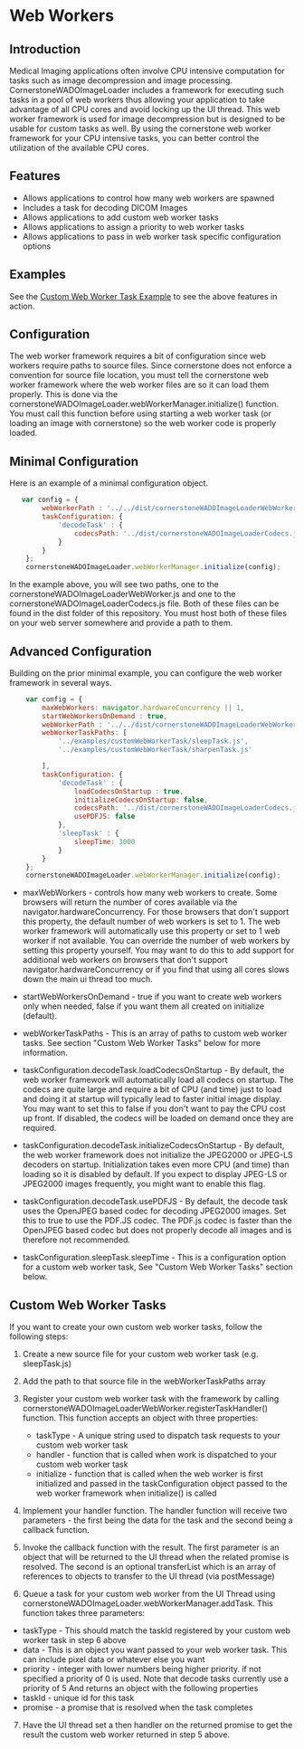 Web Workers
===========

Introduction
------------

Medical Imaging applications often involve CPU intensive computation for tasks such as image decompression
and image processing.  CornerstoneWADOImageLoader includes a framework for executing such tasks in a pool of
web workers thus allowing your application to take advantage of all CPU cores and avoid locking up the UI thread.
This web worker framework is used for image decompression but is designed to be usable for custom tasks as well.
By using the cornerstone web worker framework for your CPU intensive tasks, you can better control
the utilization of the available CPU cores.

Features
--------
* Allows applications to control how many web workers are spawned
* Includes a task for decoding DICOM Images
* Allows applications to add custom web worker tasks
* Allows applications to assign a priority to web worker tasks
* Allows applications to pass in web worker task specific configuration options

Examples
--------
See the [Custom Web Worker Task Example](../examples/customWebWorkerTask/index.html) to see the above
features in action.

Configuration
-------------

The web worker framework requires a bit of configuration since web workers require paths to source files.
Since cornerstone does not enforce a convention for source file location, you must tell the cornerstone
web worker framework where the web worker files are so it can load them properly.  This is done via the
cornerstoneWADOImageLoader.webWorkerManager.initialize() function.  You must call this function before
using starting a web worker task (or loading an image with cornerstone) so the web worker
code is properly loaded.

Minimal Configuration
---------------------

Here is an example of a minimal configuration object.

``` javascript
   var config = {
        webWorkerPath : '../../dist/cornerstoneWADOImageLoaderWebWorker.js',
        taskConfiguration: {
            'decodeTask' : {
                codecsPath: '../dist/cornerstoneWADOImageLoaderCodecs.js'
            }
        }
    };
    cornerstoneWADOImageLoader.webWorkerManager.initialize(config);
```

In the example above, you will see two paths, one to the cornerstoneWADOImageLoaderWebWorker.js and one to the
cornerstoneWADOImageLoaderCodecs.js file.  Both of these files can be found in the dist folder of this repository.
You must host both of these files on your web server somewhere and provide a path to them.

Advanced Configuration
----------------------

Building on the prior minimal example, you can configure the web worker framework in several ways.

``` javascript
    var config = {
        maxWebWorkers: navigator.hardwareConcurrency || 1,
        startWebWorkersOnDemand : true,
        webWorkerPath : '../../dist/cornerstoneWADOImageLoaderWebWorker.js',
        webWorkerTaskPaths: [
            '../examples/customWebWorkerTask/sleepTask.js',
            '../examples/customWebWorkerTask/sharpenTask.js'

        ],
        taskConfiguration: {
            'decodeTask' : {
                loadCodecsOnStartup : true,
                initializeCodecsOnStartup: false,
                codecsPath: '../dist/cornerstoneWADOImageLoaderCodecs.js',
                usePDFJS: false
            },
            'sleepTask' : {
                sleepTime: 3000
            }
        }
    };
    cornerstoneWADOImageLoader.webWorkerManager.initialize(config);

```

* maxWebWorkers - controls how many web workers to create.  Some browsers will return the number of cores
available via the navigator.hardwareConcurrency.  For those browsers that don't support this property,
the default number of web workers is set to 1.  The web worker framework will automatically use this property
or set to 1 web worker if not available.  You can override the number of web workers by setting this property
yourself.  You may want to do this to add support for additional web workers on browsers that don't support
navigator.hardwareConcurrency or if you find that using all cores slows down the main ui thread too much.

* startWebWorkersOnDemand - true if you want to create web workers only when needed, false if you want them all
created on initialize (default).

* webWorkerTaskPaths - This is an array of paths to custom web worker tasks.  See section "Custom Web Worker Tasks"
below for more information.

* taskConfiguration.decodeTask.loadCodecsOnStartup - By default, the web worker framework will automatically load
all codecs on startup.  The codecs are quite large and require a bit of CPU (and time) just to load and
doing it at startup will typically lead to faster initial image display.  You may want to set this to false if you
don't want to pay the CPU cost up front.  If disabled, the codecs will be loaded on demand once they are required.

* taskConfiguration.decodeTask.initializeCodecsOnStartup - By default, the web worker framework does not initialize
the JPEG2000 or JPEG-LS decoders on startup.  Initialization takes even more CPU (and time) than loading so it is
disabled by default.  If you expect to display JPEG-LS or JPEG2000 images frequently, you might want to enable
this flag.

* taskConfiguration.decodeTask.usePDFJS - By default, the decode task uses the OpenJPEG based codec for
  decoding JPEG2000 images.  Set this to true to use the PDF.JS codec.  The PDF.js codec is faster than the
  OpenJPEG based codec but does not properly decode all images and is therefore not recommended.

* taskConfiguration.sleepTask.sleepTime - This is a configuration option for a custom web worker task,
See "Custom Web Worker Tasks" section below.

Custom Web Worker Tasks
-----------------------

If you want to create your own custom web worker tasks, follow the following steps:

1) Create a new source file for your custom web worker task (e.g. sleepTask.js)

2) Add the path to that source file in the webWorkerTaskPaths array

3) Register your custom web worker task with the framework by calling
   cornerstoneWADOImageLoaderWebWorker.registerTaskHandler() function.  This function accepts an object with
   three properties:
   * taskType - A unique string used to dispatch task requests to your custom web worker task
   * handler - function that is called when work is dispatched to your custom web worker task
   * initialize - function that is called when the web worker is first initialized and passed in the taskConfiguration
      object passed to the web worker framework when initialize() is called

4) Implement your handler function.  The handler function will receive two parameters - the first being the data
   for the task and the second being a callback function.

5) Invoke the callback function with the result.  The first parameter is an object that will be returned to the
   UI thread when the related promise is resolved.  The second is an optional transferList which is an array of
   references to objects to transfer to the UI thread (via postMessage)

6) Queue a task for your custom web worker from the UI Thread using cornerstoneWADOImageLoader.webWorkerManager.addTask.
  This function takes three parameters:
  * taskType - This should match the taskId registered by your custom web worker task in step 6 above
  * data - This is an object you want passed to your web worker task.  This can include pixel data or
           whatever else you want
  * priority - integer with lower numbers being higher priority.  if not specified a priority of 0 is used.
           Note that decode tasks currently use a priority of 5
  And returns an object with the following properties
  * taskId - unique id for this task
  * promise - a promise that is resolved when the task completes
7) Have the UI thread set a then handler on the returned promise to get the result the custom web worker returned
   in step 5 above.

